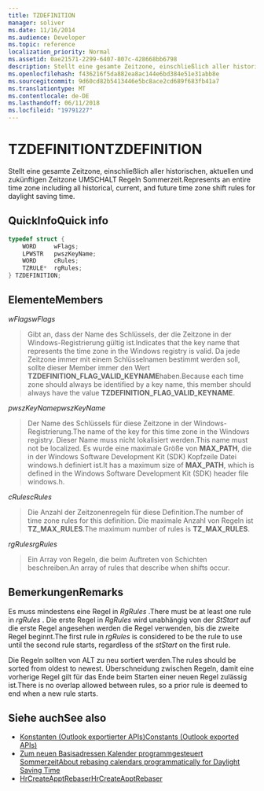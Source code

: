 ```yaml
---
title: TZDEFINITION
manager: soliver
ms.date: 11/16/2014
ms.audience: Developer
ms.topic: reference
localization_priority: Normal
ms.assetid: 0ae21571-2299-6407-807c-428668bb6798
description: Stellt eine gesamte Zeitzone, einschließlich aller historischen, aktuellen und zukünftigen Zeitzone UMSCHALT Regeln Sommerzeit.
ms.openlocfilehash: f436216f5da882ea8ac144e6bd384e51e31abb8e
ms.sourcegitcommit: 9d60cd82b5413446e5bc8ace2cd689f683fb41a7
ms.translationtype: MT
ms.contentlocale: de-DE
ms.lasthandoff: 06/11/2018
ms.locfileid: "19791227"
---
```

# <a name="tzdefinition"></a><span data-ttu-id="cb0ea-103">TZDEFINITION</span><span class="sxs-lookup"><span data-stu-id="cb0ea-103">TZDEFINITION</span></span>

<span data-ttu-id="cb0ea-104">Stellt eine gesamte Zeitzone, einschließlich aller historischen, aktuellen und zukünftigen Zeitzone UMSCHALT Regeln Sommerzeit.</span><span class="sxs-lookup"><span data-stu-id="cb0ea-104">Represents an entire time zone including all historical, current, and future time zone shift rules for daylight saving time.</span></span>
  
## <a name="quick-info"></a><span data-ttu-id="cb0ea-105">QuickInfo</span><span class="sxs-lookup"><span data-stu-id="cb0ea-105">Quick info</span></span>

```cpp
typedef struct { 
    WORD     wFlags;  
    LPWSTR   pwszKeyName; 
    WORD     cRules; 
    TZRULE*  rgRules; 
} TZDEFINITION;
```

## <a name="members"></a><span data-ttu-id="cb0ea-106">Elemente</span><span class="sxs-lookup"><span data-stu-id="cb0ea-106">Members</span></span>

<span data-ttu-id="cb0ea-107">_wFlags_</span><span class="sxs-lookup"><span data-stu-id="cb0ea-107">_wFlags_</span></span>
  
> <span data-ttu-id="cb0ea-108">Gibt an, dass der Name des Schlüssels, der die Zeitzone in der Windows-Registrierung gültig ist.</span><span class="sxs-lookup"><span data-stu-id="cb0ea-108">Indicates that the key name that represents the time zone in the Windows registry is valid.</span></span> <span data-ttu-id="cb0ea-109">Da jede Zeitzone immer mit einem Schlüsselnamen bestimmt werden soll, sollte dieser Member immer den Wert **TZDEFINITION_FLAG_VALID_KEYNAME**haben.</span><span class="sxs-lookup"><span data-stu-id="cb0ea-109">Because each time zone should always be identified by a key name, this member should always have the value **TZDEFINITION_FLAG_VALID_KEYNAME**.</span></span>
    
<span data-ttu-id="cb0ea-110">_pwszKeyName_</span><span class="sxs-lookup"><span data-stu-id="cb0ea-110">_pwszKeyName_</span></span>
  
> <span data-ttu-id="cb0ea-111">Der Name des Schlüssels für diese Zeitzone in der Windows-Registrierung.</span><span class="sxs-lookup"><span data-stu-id="cb0ea-111">The name of the key for this time zone in the Windows registry.</span></span> <span data-ttu-id="cb0ea-112">Dieser Name muss nicht lokalisiert werden.</span><span class="sxs-lookup"><span data-stu-id="cb0ea-112">This name must not be localized.</span></span> <span data-ttu-id="cb0ea-113">Es wurde eine maximale Größe von **MAX_PATH**, die in der Windows Software Development Kit (SDK) Kopfzeile Datei windows.h definiert ist.</span><span class="sxs-lookup"><span data-stu-id="cb0ea-113">It has a maximum size of **MAX_PATH**, which is defined in the Windows Software Development Kit (SDK) header file windows.h.</span></span> 
    
<span data-ttu-id="cb0ea-114">_cRules_</span><span class="sxs-lookup"><span data-stu-id="cb0ea-114">_cRules_</span></span>
  
> <span data-ttu-id="cb0ea-115">Die Anzahl der Zeitzonenregeln für diese Definition.</span><span class="sxs-lookup"><span data-stu-id="cb0ea-115">The number of time zone rules for this definition.</span></span> <span data-ttu-id="cb0ea-116">Die maximale Anzahl von Regeln ist **TZ_MAX_RULES**.</span><span class="sxs-lookup"><span data-stu-id="cb0ea-116">The maximum number of rules is **TZ_MAX_RULES**.</span></span> 
    
<span data-ttu-id="cb0ea-117">_rgRules_</span><span class="sxs-lookup"><span data-stu-id="cb0ea-117">_rgRules_</span></span>
  
> <span data-ttu-id="cb0ea-118">Ein Array von Regeln, die beim Auftreten von Schichten beschreiben.</span><span class="sxs-lookup"><span data-stu-id="cb0ea-118">An array of rules that describe when shifts occur.</span></span>
    
## <a name="remarks"></a><span data-ttu-id="cb0ea-119">Bemerkungen</span><span class="sxs-lookup"><span data-stu-id="cb0ea-119">Remarks</span></span>

<span data-ttu-id="cb0ea-120">Es muss mindestens eine Regel in *RgRules* .</span><span class="sxs-lookup"><span data-stu-id="cb0ea-120">There must be at least one rule in  *rgRules*  .</span></span> <span data-ttu-id="cb0ea-121">Die erste Regel in *RgRules* wird unabhängig von der *StStart* auf die erste Regel angesehen werden die Regel verwenden, bis die zweite Regel beginnt.</span><span class="sxs-lookup"><span data-stu-id="cb0ea-121">The first rule in  *rgRules*  is considered to be the rule to use until the second rule starts, regardless of the  *stStart*  on the first rule.</span></span> 
  
<span data-ttu-id="cb0ea-122">Die Regeln sollten von ALT zu neu sortiert werden.</span><span class="sxs-lookup"><span data-stu-id="cb0ea-122">The rules should be sorted from oldest to newest.</span></span> <span data-ttu-id="cb0ea-123">Überschneidung zwischen Regeln, damit eine vorherige Regel gilt für das Ende beim Starten einer neuen Regel zulässig ist.</span><span class="sxs-lookup"><span data-stu-id="cb0ea-123">There is no overlap allowed between rules, so a prior rule is deemed to end when a new rule starts.</span></span>
  
## <a name="see-also"></a><span data-ttu-id="cb0ea-124">Siehe auch</span><span class="sxs-lookup"><span data-stu-id="cb0ea-124">See also</span></span>

- [<span data-ttu-id="cb0ea-125">Konstanten (Outlook exportierter APIs)</span><span class="sxs-lookup"><span data-stu-id="cb0ea-125">Constants (Outlook exported APIs)</span></span>](constants-outlook-exported-apis.md)
- [<span data-ttu-id="cb0ea-126">Zum neuen Basisadressen Kalender programmgesteuert Sommerzeit</span><span class="sxs-lookup"><span data-stu-id="cb0ea-126">About rebasing calendars programmatically for Daylight Saving Time</span></span>](about-rebasing-calendars-programmatically-for-daylight-saving-time.md)  
- [<span data-ttu-id="cb0ea-127">HrCreateApptRebaser</span><span class="sxs-lookup"><span data-stu-id="cb0ea-127">HrCreateApptRebaser</span></span>](hrcreateapptrebaser.md)

